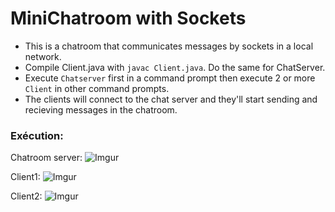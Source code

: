 # MiniChatroom with Sockets

- This is a chatroom that communicates messages by sockets in a local network.
- Compile Client.java with `javac Client.java`. Do the same for ChatServer.
- Execute `Chatserver` first in a command prompt then execute 2 or more `Client` in other command prompts.
- The clients will connect to the chat server and they'll start sending and recieving messages in the chatroom.

### Exécution:

Chatroom server:
![Imgur](https://i.imgur.com/FOJW6ZD.png)

Client1:
![Imgur](https://i.imgur.com/ou9hmH6.png)

Client2:
![Imgur](https://i.imgur.com/Tq9P6WO.png)

